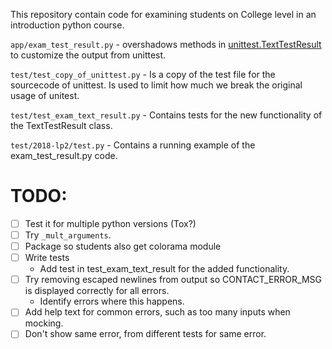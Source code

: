This repository contain code for examining students on College level in an introduction python course.

`app/exam_test_result.py` - overshadows methods in [unittest.TextTestResult](https://github.com/python/cpython/blob/master/Lib/unittest/runner.py#L29) to customize the output from unittest.

`test/test_copy_of_unittest.py` - Is a copy of the test file for the sourcecode of unittest. Is used to limit how much we break the original usage of unitest.

`test/test_exam_text_result.py` - Contains tests for the new functionality of the TextTestResult class.

`test/2018-lp2/test.py` - Contains a running example of the exam_test_result.py code.

# TODO:
- [ ] Test it for multiple python versions (Tox?)
- [ ] Try `_mult_arguments`.
- [ ] Package so students also get colorama module
- [ ] Write tests
    - Add test in test_exam_text_result for the added functionality.
- [ ] Try removing escaped newlines from output so CONTACT_ERROR_MSG is displayed correctly for all errors.
    - Identify errors where this happens.
- [ ] Add help text for common errors, such as too many inputs when mocking.
- [ ] Don't show same error, from different tests for same error.

